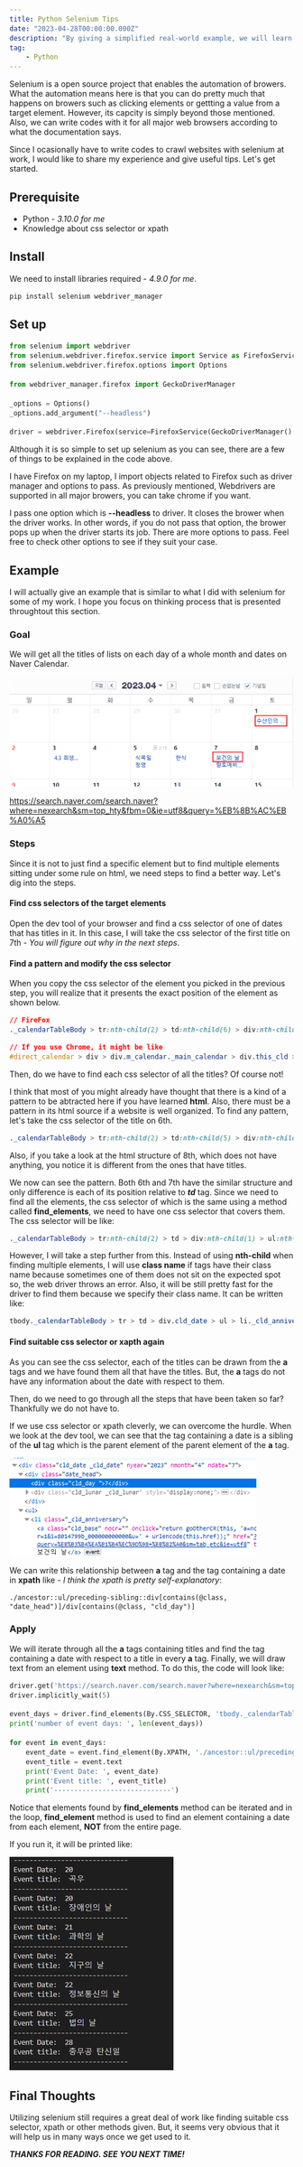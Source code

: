 ```yaml
---
title: Python Selenium Tips
date: "2023-04-28T00:00:00.000Z"
description: "By giving a simplified real-world example, we will learn how to use Selenium clevery on Python."
tag: 
    - Python
---
```


Selenium is a open source project that enables the automation of browers. What the automation means here is that you can do pretty much that happens on browers such as clicking elements or gettting a value from a target element. However, its capcity is simply beyond those mentioned. Also, we can write codes with it for all major web browsers according to what the documentation says.

Since I ocasionally have to write codes to crawl websites with selenium at work, I would like to share my experience and give useful tips. Let's get started.  

## Prerequisite
- Python - _3.10.0 for me_
- Knowledge about css selector or xpath

## Install
We need to install libraries required - _4.9.0 for me_.

```python
pip install selenium webdriver_manager
```

## Set up

```python
from selenium import webdriver
from selenium.webdriver.firefox.service import Service as FirefoxService
from selenium.webdriver.firefox.options import Options

from webdriver_manager.firefox import GeckoDriverManager

_options = Options()
_options.add_argument("--headless")

driver = webdriver.Firefox(service=FirefoxService(GeckoDriverManager().install()), options = _options)
```

Although it is so simple to set up selenium as you can see, there are a few of things to be explained in the code above. 

I have Firefox on my laptop, I import objects related to Firefox such as driver manager and options to pass. As previously mentioned, Webdrivers are supported in all major browers, you can take chrome if you want. 

I pass one option which is **--headless** to driver. It closes the brower when the driver works. In other words, if you do not pass that option, the brower pops up when the driver starts its job. There are more options to pass. Feel free to check other options to see if they suit your case.

## Example
I will actually give an example that is similar to what I did with selenium for some of my work. I hope you focus on thinking process that is presented throughtout this section.

### Goal
We will get all the titles of lists on each day of a whole month and dates on Naver Calendar.

![naver-calendar](../imgs/13/naver-calendar.png)

https://search.naver.com/search.naver?where=nexearch&sm=top_hty&fbm=0&ie=utf8&query=%EB%8B%AC%EB%A0%A5

### Steps
Since it is not to just find a specific element but to find multiple elements sitting under some rule on html, we need steps to find a better way. Let's dig into the steps.

#### Find css selectors of the target elements
Open the dev tool of your browser and find a css selector of one of dates that has titles in it. In this case, I will take the css selector of the first title on 7th - _You will figure out why in the next steps_.


#### Find a pattern and modify the css selector
When you copy the css selector of the element you picked in the previous step, you will realize that it presents the exact position of the element as shown below.

```css
// FireFox
._calendarTableBody > tr:nth-child(2) > td:nth-child(6) > div:nth-child(1) > ul:nth-child(2) > li:nth-child(1) > a:nth-child(1)
```

```css
// If you use Chrome, it might be like
#direct_calendar > div > div.m_calendar._main_calendar > div.this_cld > table > tbody > tr:nth-child(2) > td:nth-child(6) > div > ul > li:nth-child(1) > a
```
Then, do we have to find each css selector of all the titles? Of course not!

I think that most of you might already have thought that there is a kind of a pattern to be abtracted here if you have learned **html**. Also, there must be a pattern in its html source if a website is well organized. To find any pattern, let's take the css selector of the title on 6th.

```css
._calendarTableBody > tr:nth-child(2) > td:nth-child(5) > div:nth-child(1) > ul:nth-child(2) > li:nth-child(1) > a:nth-child(1)
```

Also, if you take a look at the html structure of 8th, which does not have anything, you notice it is different from the ones that have titles.

We now can see the pattern. Both 6th and 7th have the similar structure and only difference is each of its position relative to _**td**_ tag. Since we need to find all the elements, the css selector of which is the same using a method called **find_elements**, we need to have one css selector that covers them. The css selector will be like:

```css
._calendarTableBody > tr:nth-child(2) > td > div:nth-child(1) > ul:nth-child(2) > li:nth-child(1) > a:nth-child(1)
```

However, I will take a step further from this. Instead of using **nth-child** when finding multiple elements, I will use **class name** if tags have their class name because sometimes one of them does not sit on the expected spot so, the web driver throws an error. Also, it will be still pretty fast for the driver to find them because we specify their class name. It can be written like:

```css
tbody._calendarTableBody > tr > td > div.cld_date > ul > li._cld_anniversary > a.cld_base
```

#### Find suitable css selector or xapth again
As you can see the css selector, each of the titles can be drawn from the **a** tags and we have found them all that have the titles. But, the **a** tags do not have any information about the date with respect to them.

Then, do we need to go through all the steps that have been taken so far? Thankfully we do not have to.

If we use css selector or xpath cleverly, we can overcome the hurdle. When we look at the dev tool, we can see that the tag containing a date is a sibling of the **ul** tag which is the parent element of the parent element of the **a** tag. 

![date-information](../imgs/13/date-information.png)

We can write this relationship between **a** tag and the tag containing a date in **xpath** like - _I think the xpath is pretty self-explanatory_:

```
./ancestor::ul/preceding-sibling::div[contains(@class, "date_head")]/div[contains(@class, "cld_day")]
```

### Apply
We will iterate through all the **a** tags containing titles and find the tag containing a date with respect to a title in every **a** tag. Finally, we will draw text from an element using **text** method. To do this, the code will look like: 

```python
driver.get('https://search.naver.com/search.naver?where=nexearch&sm=top_hty&fbm=1&ie=utf8&query=%EB%8B%AC%EB%A0%A5')
driver.implicitly_wait(5)

event_days = driver.find_elements(By.CSS_SELECTOR, 'tbody._calendarTableBody > tr > td > div.cld_date > ul > li._cld_anniversary > a')
print('number of event days: ', len(event_days))

for event in event_days:
    event_date = event.find_element(By.XPATH, './ancestor::ul/preceding-sibling::div[contains(@class, "date_head")]/div[contains(@class, "cld_day")]').text
    event_title = event.text
    print('Event Date: ', event_date)
    print('Event title: ', event_title)
    print('-----------------------------')
```

Notice that elements found by **find_elements** method can be iterated and in the loop, **find_element** method is used to find an element containing a date from each element, **NOT** from the entire page.

If you run it, it will be printed like:

![result-selenium](../imgs/13/result-selenium.png)

## Final Thoughts
Utilizing selenium still requires a great deal of work like finding suitable css selector, xpath or other methods given. But, it seems very obvious that it will help us in many ways once we get used to it.

_**THANKS FOR READING. SEE YOU NEXT TIME!**_